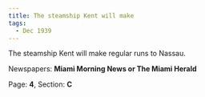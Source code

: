 ```yaml
---  
title: The steamship Kent will make  
tags:  
  - Dec 1939  
---  
```

  
The steamship Kent will make regular runs to Nassau.  
  
Newspapers: **Miami Morning News or The Miami Herald**  
  
Page: **4**, Section: **C** 
